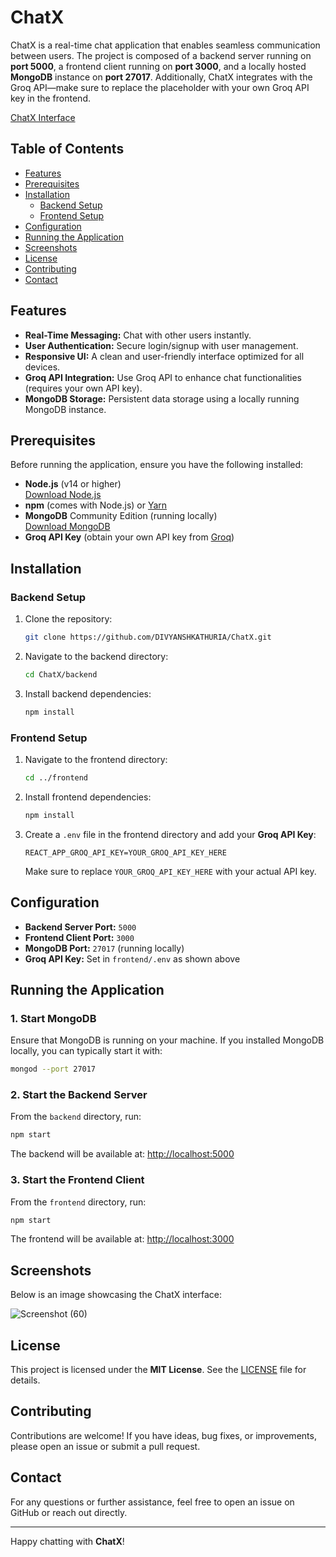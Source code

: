 # ChatX

ChatX is a real-time chat application that enables seamless communication between users. The project is composed of a backend server running on **port 5000**, a frontend client running on **port 3000**, and a locally hosted **MongoDB** instance on **port 27017**. Additionally, ChatX integrates with the Groq API—make sure to replace the placeholder with your own Groq API key in the frontend.

[ChatX Interface](https://github.com/user-attachments/assets/572a2dea-5661-47ff-933e-e2d7adc28c0a)

## Table of Contents

- [Features](#features)
- [Prerequisites](#prerequisites)
- [Installation](#installation)
  - [Backend Setup](#backend-setup)
  - [Frontend Setup](#frontend-setup)
- [Configuration](#configuration)
- [Running the Application](#running-the-application)
- [Screenshots](#screenshots)
- [License](#license)
- [Contributing](#contributing)
- [Contact](#contact)

## Features

- **Real-Time Messaging:** Chat with other users instantly.
- **User Authentication:** Secure login/signup with user management.
- **Responsive UI:** A clean and user-friendly interface optimized for all devices.
- **Groq API Integration:** Use Groq API to enhance chat functionalities (requires your own API key).
- **MongoDB Storage:** Persistent data storage using a locally running MongoDB instance.

## Prerequisites

Before running the application, ensure you have the following installed:

- **Node.js** (v14 or higher)  
  [Download Node.js](https://nodejs.org/)
- **npm** (comes with Node.js) or [Yarn](https://yarnpkg.com/)
- **MongoDB** Community Edition (running locally)  
  [Download MongoDB](https://www.mongodb.com/try/download/community)
- **Groq API Key** (obtain your own API key from [Groq](https://groq.com/))

## Installation

### Backend Setup

1. Clone the repository:

   ```bash
   git clone https://github.com/DIVYANSHKATHURIA/ChatX.git
   ```

2. Navigate to the backend directory:

   ```bash
   cd ChatX/backend
   ```

3. Install backend dependencies:

   ```bash
   npm install
   ```

### Frontend Setup

1. Navigate to the frontend directory:

   ```bash
   cd ../frontend
   ```

2. Install frontend dependencies:

   ```bash
   npm install
   ```

3. Create a `.env` file in the frontend directory and add your **Groq API Key**:

   ```env
   REACT_APP_GROQ_API_KEY=YOUR_GROQ_API_KEY_HERE
   ```

   Make sure to replace `YOUR_GROQ_API_KEY_HERE` with your actual API key.

## Configuration

- **Backend Server Port:** `5000`
- **Frontend Client Port:** `3000`
- **MongoDB Port:** `27017` (running locally)
- **Groq API Key:** Set in `frontend/.env` as shown above

## Running the Application

### 1. Start MongoDB

Ensure that MongoDB is running on your machine. If you installed MongoDB locally, you can typically start it with:

```bash
mongod --port 27017
```

### 2. Start the Backend Server

From the `backend` directory, run:

```bash
npm start
```

The backend will be available at: [http://localhost:5000](http://localhost:5000)

### 3. Start the Frontend Client

From the `frontend` directory, run:

```bash
npm start
```

The frontend will be available at: [http://localhost:3000](http://localhost:3000)

## Screenshots

Below is an image showcasing the ChatX interface:

![Screenshot (60)](https://github.com/user-attachments/assets/26583d4a-c019-4cdb-98e4-355c94dc5649)

## License

This project is licensed under the **MIT License**. See the [LICENSE](LICENSE) file for details.

## Contributing

Contributions are welcome! If you have ideas, bug fixes, or improvements, please open an issue or submit a pull request.

## Contact

For any questions or further assistance, feel free to open an issue on GitHub or reach out directly.

---

Happy chatting with **ChatX**!
